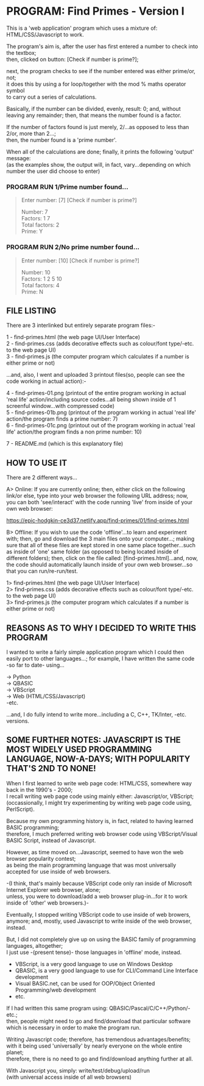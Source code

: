 # PROGRAM: Find Primes - Version I

This is a 'web application' program which uses a mixture of: HTML/CSS/Javascript to work.

The program's aim is, after the user has first entered a number to check into the textbox;      
then, clicked on button: [Check if number is prime?];  

next, the program checks to see if the number entered was either prime/or, not;   
it does this by using a for loop/together with the mod % maths operator symbol  
to carry out a series of calculations.

Basically, if the number can be divided, evenly, result: 0; and, without leaving any remainder;
then, that means the number found is a factor.

If the number of factors found is just merely, 2/...as opposed to less than 2/or, more than 2...;  
then, the number found is a 'prime number'.
     
When all of the calculations are done; finally, it prints the following 'output' message:      
(as the examples show, the output will, in fact, vary...depending on which number the user did choose to enter)

### PROGRAM RUN 1/Prime number found...

> Enter number: [7] [Check if number is prime?]
>
> Number: 7  
> Factors: 1 7  
> Total factors: 2  
> Prime: Y  

### PROGRAM RUN 2/No prime number found...

> Enter number: [10] [Check if number is prime?]
>
> Number: 10  
> Factors: 1 2 5 10  
> Total factors: 4  
> Prime: N  

## FILE LISTING

There are 3 interlinked but entirely separate program files:-

1 - find-primes.html (the web page UI/User Interface)  
2 - find-primes.css  (adds decorative effects such as colour/font type/-etc. to the web page UI)  
3 - find-primes.js   (the computer program which calculates if a number is either prime or not)  

...and, also, I went and uploaded 3 printout files(so, people can see the code working in actual action):-

4 - find-primes-01.png  (printout of the entire program working in actual 'real life' action/including source codes...all being shown inside of 1 screenful window...with compressed code)   
5 - find-primes-01b.png  (printout of the program working in actual 'real life' action/the program finds a prime number: 7)   
6 - find-primes-01c.png  (printout out of the program working in actual 'real life' action/the program finds a non prime number: 10)  

7 - README.md (which is this explanatory file)  

## HOW TO USE IT

There are 2 different ways...

A> Online: If you are currently online; then, either click on the following link/or else, type into your web browser the following URL address; now, you can both 'see/interact' with the code running 'live' from inside of your own web browser:

https://epic-hodgkin-ce3d37.netlify.app/find-primes/01/find-primes.html

B> Offline: If you wish to use the code 'offline'...to learn and experiment with; then, go and download the 3 main files onto your computer...; making sure that all of these files are kept stored in one same place together...such as inside of 'one' same folder (as opposed to being located inside of different folders); then, click on the file called: [find-primes.html]...and, now, the code should automatically launch inside of your own web browser...so that you can run/re-run/test.

1> find-primes.html (the web page UI/User Interface)  
2> find-primes.css  (adds decorative effects such as colour/font type/-etc. to the web page UI)  
3> find-primes.js   (the computer program which calculates if a number is either prime or not)  

## REASONS AS TO WHY I DECIDED TO WRITE THIS PROGRAM

I wanted to write a fairly simple application program which I could then easily port to other languages...; 
for example, I have written the same code -so far to date- using...

-> Python  
-> QBASIC  
-> VBScript  
-> Web (HTML/CSS/Javascript)  
-etc.  

...and, I do fully intend to write more...including a C, C++, TK/Inter, -etc. versions.

## SOME FURTHER NOTES: JAVASCRIPT IS THE MOST WIDELY USED PROGRAMMING LANGUAGE, NOW-A-DAYS; WITH POPULARITY THAT'S 2ND TO NONE!

When I first learned to write web page code: HTML/CSS, somewhere way back in the 1990's - 2000;  
I recall writing web page code using mainly either: Javascript/or, VBScript;  
(occassionally, I might try experimenting by writing web page code using, PerlScript).

Because my own programming history is, in fact, related to having learned BASIC programming;    
therefore, I much preferred writing web browser code using VBScript/Visual BASIC Script, instead of Javascript.

However, as time moved on...Javascript, seemed to have won the web browser popularity contest;  
as being the main programming language that was most universally accepted for use inside of web browsers.

-(I think, that's mainly because VBScript code only ran inside of Microsoft Internet Explorer web browser, alone;    
  unless, you were to download/add a web browser plug-in...for it to work inside of 'other' web browsers.)-

Eventually, I stopped writing VBScript code to use inside of web browers, anymore;
and, mostly, used Javascript to write inside of the web browser, instead.

But, I did not completely give up on using the BASIC family of programming languages, altogether;    
I just use -(present tense)- those languages in 'offline' mode, instead.  

- VBScript, is a very good language to use on Windows Desktop  
- QBASIC, is a very good language to use for CLI/Command Line Interface development
- Visual BASIC.net, can be used for OOP/Object Oriented Programming/web development  
- etc.

If I had written this same program using: QBASIC/Pascal/C/C++/Python/-etc.;    
then, people might need to go and find/download that particular software  
which is necessary in order to make the program run.

Writing Javascript code; therefore, has tremendous advantages/benefits;  
with it being used 'universally' by nearly everyone on the whole entire planet;      
therefore, there is no need to go and find/download anything further at all.

With Javascript you, simply: write/test/debug/upload/run  
(with universal access inside of all web browsers)

